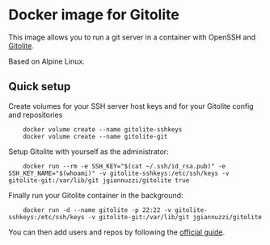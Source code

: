 # Docker image for Gitolite

This image allows you to run a git server in a container with OpenSSH and [Gitolite](https://github.com/sitaramc/gitolite#readme).

Based on Alpine Linux.

## Quick setup

Create volumes for your SSH server host keys and for your Gitolite config and repositories

        docker volume create --name gitolite-sshkeys
        docker volume create --name gitolite-git


Setup Gitolite with yourself as the administrator:

        docker run --rm -e SSH_KEY="$(cat ~/.ssh/id_rsa.pub)" -e SSH_KEY_NAME="$(whoami)" -v gitolite-sshkeys:/etc/ssh/keys -v gitolite-git:/var/lib/git jgiannuzzi/gitolite true


Finally run your Gitolite container in the background:

        docker run -d --name gitolite -p 22:22 -v gitolite-sshkeys:/etc/ssh/keys -v gitolite-git:/var/lib/git jgiannuzzi/gitolite

You can then add users and repos by following the [official guide](https://github.com/sitaramc/gitolite#adding-users-and-repos).
